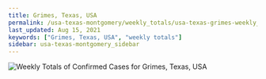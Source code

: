 ```yaml
---
title: Grimes, Texas, USA
permalink: /usa-texas-montgomery/weekly_totals/usa-texas-grimes-weekly_totals.html
last_updated: Aug 15, 2021
keywords: ["Grimes, Texas, USA", "weekly totals"]
sidebar: usa-texas-montgomery_sidebar
---
```


![Weekly Totals of Confirmed Cases for Grimes, Texas, USA](/covid_tracker/images/graphs/usa-texas-grimes-weekly_totals_graph.png)
